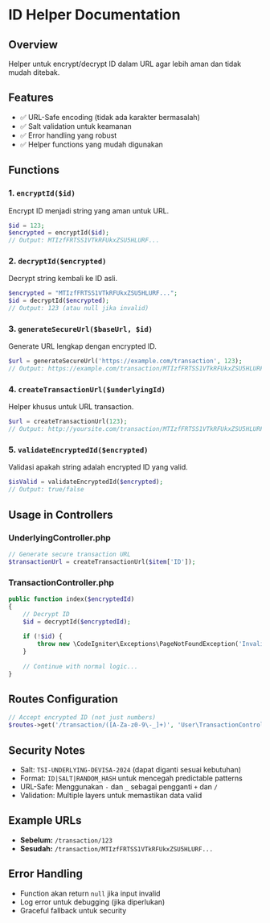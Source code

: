 # ID Helper Documentation

## Overview
Helper untuk encrypt/decrypt ID dalam URL agar lebih aman dan tidak mudah ditebak.

## Features
- ✅ URL-Safe encoding (tidak ada karakter bermasalah)
- ✅ Salt validation untuk keamanan
- ✅ Error handling yang robust
- ✅ Helper functions yang mudah digunakan

## Functions

### 1. `encryptId($id)`
Encrypt ID menjadi string yang aman untuk URL.

```php
$id = 123;
$encrypted = encryptId($id);
// Output: MTIzfFRTSS1VTkRFUkxZSU5HLURF...
```

### 2. `decryptId($encrypted)`
Decrypt string kembali ke ID asli.

```php
$encrypted = "MTIzfFRTSS1VTkRFUkxZSU5HLURF...";
$id = decryptId($encrypted);
// Output: 123 (atau null jika invalid)
```

### 3. `generateSecureUrl($baseUrl, $id)`
Generate URL lengkap dengan encrypted ID.

```php
$url = generateSecureUrl('https://example.com/transaction', 123);
// Output: https://example.com/transaction/MTIzfFRTSS1VTkRFUkxZSU5HLURF...
```

### 4. `createTransactionUrl($underlyingId)`
Helper khusus untuk URL transaction.

```php
$url = createTransactionUrl(123);
// Output: http://yoursite.com/transaction/MTIzfFRTSS1VTkRFUkxZSU5HLURF...
```

### 5. `validateEncryptedId($encrypted)`
Validasi apakah string adalah encrypted ID yang valid.

```php
$isValid = validateEncryptedId($encrypted);
// Output: true/false
```

## Usage in Controllers

### UnderlyingController.php
```php
// Generate secure transaction URL
$transactionUrl = createTransactionUrl($item['ID']);
```

### TransactionController.php
```php
public function index($encryptedId)
{
    // Decrypt ID
    $id = decryptId($encryptedId);
    
    if (!$id) {
        throw new \CodeIgniter\Exceptions\PageNotFoundException('Invalid URL');
    }
    
    // Continue with normal logic...
}
```

## Routes Configuration
```php
// Accept encrypted ID (not just numbers)
$routes->get('/transaction/([A-Za-z0-9\-_]+)', 'User\TransactionController::index/$1');
```

## Security Notes
- Salt: `TSI-UNDERLYING-DEVISA-2024` (dapat diganti sesuai kebutuhan)
- Format: `ID|SALT|RANDOM_HASH` untuk mencegah predictable patterns
- URL-Safe: Menggunakan `-` dan `_` sebagai pengganti `+` dan `/`
- Validation: Multiple layers untuk memastikan data valid

## Example URLs
- **Sebelum:** `/transaction/123`
- **Sesudah:** `/transaction/MTIzfFRTSS1VTkRFUkxZSU5HLURF...`

## Error Handling
- Function akan return `null` jika input invalid
- Log error untuk debugging (jika diperlukan)
- Graceful fallback untuk security
